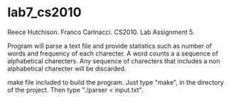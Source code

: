# lab7_cs2010

Reece Hutchison.
Franco Carlnacci.
CS2010.
Lab Assignment 5.

Program will parse a text file and provide statistics such as number 
of words and frequency of each charecter. A word counts a a sequence of 
alphabetical charecters. Any sequence of charecters that includes a 
non alphabetical charecter will be discarded. 

make file included to build the program. Just type "make", in the 
directory of the project. Then type "./parser < input.txt".
